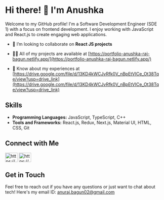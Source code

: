 # Hi there! 👋 I'm Anushka

Welcome to my GitHub profile! I'm a Software Development Engineer (SDE 1) with a focus on frontend development. I enjoy working with JavaScript and React.js to create engaging web applications. 

- 👯 I’m looking to collaborate on **React JS projects**

- 👨‍💻 All of my projects are available at [https://portfolio-anushka-raj-bagun.netlify.app/](https://portfolio-anushka-raj-bagun.netlify.app/)

- 📄 Know about my experiences at [https://drive.google.com/file/d/13KD4kWCJvRfk0V_nBpEtVICe_Ot38Tqe/view?usp=drive_link](https://drive.google.com/file/d/13KD4kWCJvRfk0V_nBpEtVICe_Ot38Tqe/view?usp=drive_link)

## Skills

- **Programming Languages:** JavaScript, TypeScript, C++
- **Tools and Frameworks:** React.js, Redux, Next.js, Material UI, HTML, CSS, Git

## Connect with Me

<p align="left">
<a href="https://www.linkedin.com/in/anushka-raj-bagun-9789b4195/" target="blank"><img align="center" src="https://raw.githubusercontent.com/rahuldkjain/github-profile-readme-generator/master/src/images/icons/Social/linked-in-alt.svg" alt="https://www.linkedin.com/in/anushka-raj-bagun-9789b4195/" height="30" width="40" /></a>
<a href="https://codesandbox.io/u/anushka0202" target="blank"><img align="center" src="https://raw.githubusercontent.com/rahuldkjain/github-profile-readme-generator/master/src/images/icons/Social/codesandbox.svg" alt="https://codesandbox.io/u/anushka0202" height="30" width="40" /></a>
</p>

## Get in Touch

Feel free to reach out if you have any questions or just want to chat about tech! Here's my email ID: [anuraj.bagun02@gmail.com](mailto:anuraj.bagun02@gmail.com)



<!--
**anushka0202/anushka0202** is a ✨ _special_ ✨ repository because its `README.md` (this file) appears on your GitHub profile.

Here are some ideas to get you started:

- 🔭 I’m currently working on ...
- 🌱 I’m currently learning ...
- 👯 I’m looking to collaborate on ...
- 🤔 I’m looking for help with ...
- 💬 Ask me about ...
- 📫 How to reach me: ...
- 😄 Pronouns: ...
- ⚡ Fun fact: ...
-->
